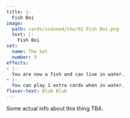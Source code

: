 ```yaml
---
title: |-
  Fish Boi
image: 
  path: cards/scanned/the/03 Fish Boi.png
  text: |-
    Fish Boi
set:
  name: The Set
  number: 3
effects: 
- |-
  You are now a fish and can live in water.
- |-
  You can play 1 extra cards when in water.
flavor-text: Blub Blub
---
```

Some actual info about this thing TBA.
